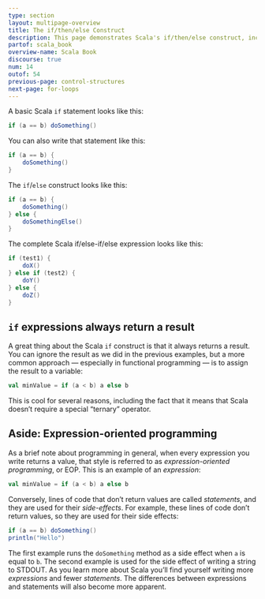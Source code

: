```yaml
---
type: section
layout: multipage-overview
title: The if/then/else Construct
description: This page demonstrates Scala's if/then/else construct, including several examples you can try in the REPL.
partof: scala_book
overview-name: Scala Book
discourse: true
num: 14
outof: 54
previous-page: control-structures
next-page: for-loops
---
```




A basic Scala `if` statement looks like this:

```scala
if (a == b) doSomething()
```

You can also write that statement like this:

```scala
if (a == b) {
    doSomething()
}
```

The `if`/`else` construct looks like this:

```scala
if (a == b) {
    doSomething()
} else {
    doSomethingElse()
}
```

The complete Scala if/else-if/else expression looks like this:

```scala
if (test1) {
    doX()
} else if (test2) {
    doY()
} else {
    doZ()
}
```


## `if` expressions always return a result

A great thing about the Scala `if` construct is that it always returns a result. You can ignore the result as we did in the previous examples, but a more common approach — especially in functional programming — is to assign the result to a variable:

```scala
val minValue = if (a < b) a else b
```

This is cool for several reasons, including the fact that it means that Scala doesn’t require a special “ternary” operator.



## Aside: Expression-oriented programming

As a brief note about programming in general, when every expression you write returns a value, that style is referred to as *expression-oriented programming*, or EOP. This is an example of an *expression*:

```scala
val minValue = if (a < b) a else b
```

Conversely, lines of code that don’t return values are called *statements*, and they are used for their *side-effects*. For example, these lines of code don’t return values, so they are used for their side effects:

```scala
if (a == b) doSomething()
println("Hello")
```

The first example runs the `doSomething` method as a side effect when `a` is equal to `b`. The second example is used for the side effect of writing a string to STDOUT. As you learn more about Scala you’ll find yourself writing more *expressions* and fewer *statements*. The differences between expressions and statements will also become more apparent.







